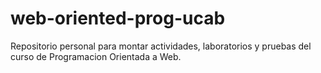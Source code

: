 # web-oriented-prog-ucab
Repositorio personal para montar actividades, laboratorios y pruebas del curso de Programacion Orientada a Web.